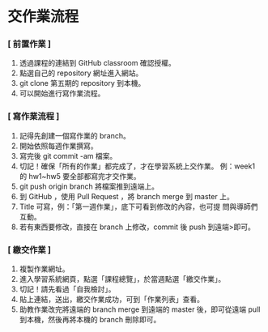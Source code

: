 # 交作業流程

### [ 前置作業 ]
1. 透過課程的連結到 GitHub classroom 確認授權。
2. 點選自己的 repository 網址進入網站。
3. git clone 第五期的 repository 到本機。
4. 可以開始進行寫作業流程。

### [ 寫作業流程 ]
1. 記得先創建一個寫作業的 branch。
2. 開始依照每週作業撰寫。
3. 寫完後 git commit -am 檔案。
4. 切記！確保「所有的作業」都完成了，才在學習系統上交作業。
例：week1 的 hw1~hw5 要全部都寫完才交作業。
5. git push origin branch 將檔案推到遠端上。
6. 到 GitHub ，使用 Pull Request ，將 branch merge 到 master 上。
7. Title 可寫，例：「第一週作業」，底下可看到修改的內容，也可提
問與導師們互動。
8. 若有東西要修改，直接在 branch 上修改，commit 後 push 到遠端>即可。

### [ 繳交作業 ]
1. 複製作業網址。
2. 進入學習系統網頁，點選「課程總覽」，於當週點選「繳交作業」。
3. 切記！請先看過「自我檢討」。
4. 貼上連結，送出，繳交作業成功，可到「作業列表」查看。
5. 助教作業改完將遠端的 branch merge 到遠端的 master 後，即可從遠端 pull 到本機，然後再將本機的 branch 刪除即可。
